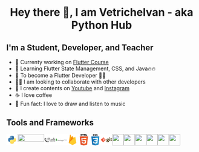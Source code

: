 <h1 align="center">Hey there 👋, I am Vetrichelvan - aka Python Hub</h1>

<h2>I'm a Student, Developer, and Teacher</h2>

* 🎯 Currenty working on [Flutter Course](https://www.youtube.com/watch?v=SaqWcqH6r0A&list=PLEfCGAjasNu9LTKQK2TocCqH6FZtC6Y4m)
* 🏫 Learning Flutter State Management, CSS, and Java🔥🔥
* 🥅 To become a Flutter Developer 👩‍💻
* 👯‍♂️ I am looking to collaborate with other developers
* 📅 I create contents on [Youtube](https://www.youtube.com/c/pythonhub) and [Instagram](https://www.instagram.com/pythonhub.py/)
* ☕ I love coffee
* 🎉 Fun fact: I love to draw and listen to music

<h2>Tools and Frameworks</h2>
<img align="left" src="https://raw.githubusercontent.com/github/explore/80688e429a7d4ef2fca1e82350fe8e3517d3494d/topics/python/python.png" height="30" width="30">
<img align="left" src="https://flutter.dev/assets/flutter-lockup-1caf6476beed76adec3c477586da54de6b552b2f42108ec5bc68dc63bae2df75.png" height="20" width="70">
<img align="left" src="https://raw.githubusercontent.com/github/explore/80688e429a7d4ef2fca1e82350fe8e3517d3494d/topics/flask/flask.png" height="30" width="30">
<img align="left" src="https://raw.githubusercontent.com/github/explore/80688e429a7d4ef2fca1e82350fe8e3517d3494d/topics/mongodb/mongodb.png" height="30" width="30">
<img align="left" src="https://raw.githubusercontent.com/github/explore/80688e429a7d4ef2fca1e82350fe8e3517d3494d/topics/firebase/firebase.png" height="30" width="30">
<img align="left" src="https://raw.githubusercontent.com/github/explore/80688e429a7d4ef2fca1e82350fe8e3517d3494d/topics/html/html.png" height="30" width="30">
<img align="left" src="https://raw.githubusercontent.com/github/explore/80688e429a7d4ef2fca1e82350fe8e3517d3494d/topics/css/css.png" height="30" width="30">
<img align="left" src="https://raw.githubusercontent.com/github/explore/80688e429a7d4ef2fca1e82350fe8e3517d3494d/topics/git/git.png" height="30" width="30">
<img align="left" src="https://github.githubassets.com/images/modules/logos_page/GitHub-Mark.png" height="30" width="30">
<img align="left" src="https://brand.heroku.com/static/media/heroku-logo-solid.ab0c1b46.svg" height="30" width="30">
<img align="left" src="https://www.edrawsoft.com/symbols/awscomputeandnetworking/amazonec2.png" height="30" width="30">
<img align="left" src="https://upload.wikimedia.org/wikipedia/commons/thumb/9/9a/Visual_Studio_Code_1.35_icon.svg/768px-Visual_Studio_Code_1.35_icon.svg.png" height="30" width="30">
<img align="left" src="https://upload.wikimedia.org/wikipedia/commons/thumb/3/34/Android_Studio_icon.svg/1024px-Android_Studio_icon.svg.png" height="30" width="30">
<img height="30" width="30" src="https://cdn.jsdelivr.net/npm/simple-icons@v3/icons/pycharm.svg" />